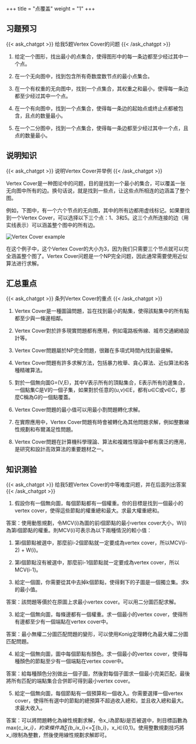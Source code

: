 +++
title = "点覆盖"
weight = "1"
+++
## 习题预习
{{< ask_chatgpt >}}
给我5题Vertex Cover的问题
{{< /ask_chatgpt >}}



1. 给定一个图形，找出最小的点集合，使得图形中的每一条边都至少经过其中一个点。

2. 在一个无向图中，找到包含所有奇数度数节点的最小点集合。

3. 在一个有权重的无向图中，找到一个点集合，其权重之和最小，使得每一条边都至少经过其中一个点。

4. 在一个有向图中，找到一个点集合，使得每一条边的起始点或终止点都被包含，且点的数量最小。

5. 在一个二分图中，找到一个点集合，使得每一条边都至少经过其中一个点，且点的数量最小。   

## 说明知识
{{< ask_chatgpt >}}
说明Vertex Cover并举例
{{< /ask_chatgpt >}}



Vertex Cover是一种图论中的问题，目的是找到一个最小的集合，可以覆盖一张无向图中所有的边。换句话说，就是找到一些点，让这些点所相连的边涵盖了整个图。

例如，下图中，有一个六个节点的无向图，其中的所有边都用虚线标记。如果要找到一个Vertex Cover，可以选择以下三个点：1、3和5。这三个点所连接的边（用实线表示）可以涵盖整个图中的所有边。

![Vertex Cover example](https://miro.medium.com/max/3248/1*FovPhPTOG64NKGpbv1zExQ.png)

在这个例子中，这个Vertex Cover的大小为3，因为我们只需要三个节点就可以完全涵盖整个图了。Vertex Cover问题是一个NP完全问题，因此通常需要使用近似算法进行求解。   

## 汇总重点
{{< ask_chatgpt >}}
条列Vertex Cover的重点
{{< /ask_chatgpt >}}



1. Vertex Cover是一種圖論問題，旨在找到最小的點集，使得該點集中的所有點都至少與一條邊相鄰。

2. Vertex Cover對於許多現實問題都有應用，例如電路板佈線、城市交通網絡設計等。

3. Vertex Cover問題屬於NP完全問題，很難在多項式時間內找到最優解。

4. Vertex Cover問題有許多求解方法，包括暴力枚舉、貪心算法、近似算法和各種精確算法。

5. 對於一個無向圖G=(V,E)，其中V表示所有的頂點集合，E表示所有的邊集合，一個點集C是V的一個子集，如果對於任意的(u,v)∈E，都有u∈C或v∈C，那麼C稱為G的一個點覆蓋。

6. Vertex Cover問題的最小值可以用最小割問題轉化求解。

7. 在實際應用中，Vertex Cover問題有時會被轉化為其他問題求解，例如整數線性規劃和布爾滿足性問題。

8. Vertex Cover問題在計算機科學理論、算法和複雜性理論中都有廣泛的應用，是研究和設計高效算法的重要題材之一。   

## 知识测验
{{< ask_chatgpt >}}
给我5题Vertex Cover的中等难度问题，并在后面列出答案
{{< /ask_chatgpt >}}



1. 假設你有一個無向圖，每個節點都有一個權重。你的目標是找到一個最小的vertex cover，使得這些節點的權重總和最大。求最大權重總和。

答案：使用動態規劃，令MCV(i)為圖的前i個節點的最小vertex cover大小，W(i)為第i個節點的權重。則MCV(i)可表示為以下兩種情況的較小值：

1. 第i個節點被選中，那麼前i-2個節點就一定要成為vertex cover，所以MCV(i-2) + W(i)。
2. 第i個節點沒有被選中，那麼前i-1個節點就一定要成為vertex cover，所以MCV(i-1)。

2. 給定一個圖，你需要從其中去掉k個節點，使得剩下的子圖是一個獨立集。求k的最小值。

答案：該問題等價於在原圖上求最小vertex cover。可以用二分圖匹配求解。

3. 給定一個無向圖，每條邊都有一個權重。求一個最小的vertex cover，使得所有邊都至少有一個端點在vertex cover中。

答案：最小無權二分圖匹配問題的變形，可以使用Konig定理轉化為最大權二分圖匹配問題。

4. 給定一個無向圖，圖中每個節點有顏色。求一個最小的vertex cover，使得每種顏色的節點至少有一個端點在vertex cover中。

答案：給每種顏色分別做出一個子圖，然後對每個子圖求一個最小完美匹配，最後將所有匹配的端點集合合併即可得到最小vertex cover。

5. 給定一個無向圖，每個節點有一個預算和一個收入。你需要選擇一個vertex cover，使得所有選中的節點的總預算不超過收入總和，並且收入總和最大。求最大收入。

答案：可以將問題轉化為線性規劃求解，令x_i為節點i是否被選中，則目標函數為max{c_i*x_i}，約束條件為∑{b_i*x_i}<=∑{b_i}，x_i∈{0,1}。使用整數規劃技巧將x_i限制為整數，然後使用線性規劃求解即可。   

